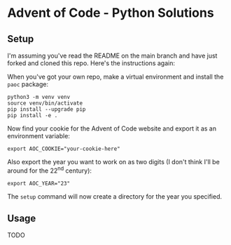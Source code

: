 # Advent of Code - Python Solutions

## Setup

I'm assuming you've read the README on the main branch and have just forked and cloned this repo.
Here's the instructions again:

When you've got your own repo, make a virtual environment and install the `paoc` package:

```shell
python3 -m venv venv
source venv/bin/activate
pip install --upgrade pip
pip install -e .
```

Now find your cookie for the Advent of Code website and export it as an environment variable:

```shell
export AOC_COOKIE="your-cookie-here"
```

Also export the year you want to work on as two digits (I don't think I'll be around for the 22$^{\mathrm{nd}}$ century):

```shell
export AOC_YEAR="23"
```

The `setup` command will now create a directory for the year you specified.

## Usage

TODO
